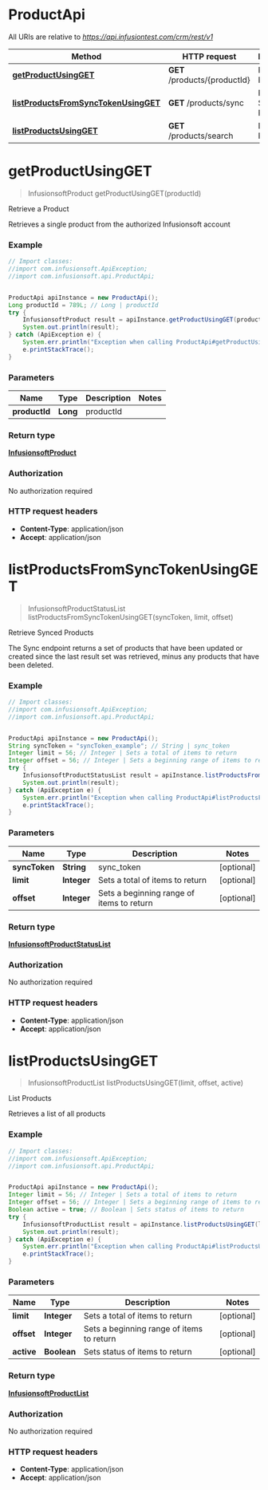# ProductApi

All URIs are relative to *https://api.infusiontest.com/crm/rest/v1*

Method | HTTP request | Description
------------- | ------------- | -------------
[**getProductUsingGET**](ProductApi.md#getProductUsingGET) | **GET** /products/{productId} | Retrieve a Product
[**listProductsFromSyncTokenUsingGET**](ProductApi.md#listProductsFromSyncTokenUsingGET) | **GET** /products/sync | Retrieve Synced Products
[**listProductsUsingGET**](ProductApi.md#listProductsUsingGET) | **GET** /products/search | List Products


<a name="getProductUsingGET"></a>
# **getProductUsingGET**
> InfusionsoftProduct getProductUsingGET(productId)

Retrieve a Product

Retrieves a single product from the authorized Infusionsoft account

### Example
```java
// Import classes:
//import com.infusionsoft.ApiException;
//import com.infusionsoft.api.ProductApi;


ProductApi apiInstance = new ProductApi();
Long productId = 789L; // Long | productId
try {
    InfusionsoftProduct result = apiInstance.getProductUsingGET(productId);
    System.out.println(result);
} catch (ApiException e) {
    System.err.println("Exception when calling ProductApi#getProductUsingGET");
    e.printStackTrace();
}
```

### Parameters

Name | Type | Description  | Notes
------------- | ------------- | ------------- | -------------
 **productId** | **Long**| productId |

### Return type

[**InfusionsoftProduct**](InfusionsoftProduct.md)

### Authorization

No authorization required

### HTTP request headers

 - **Content-Type**: application/json
 - **Accept**: application/json

<a name="listProductsFromSyncTokenUsingGET"></a>
# **listProductsFromSyncTokenUsingGET**
> InfusionsoftProductStatusList listProductsFromSyncTokenUsingGET(syncToken, limit, offset)

Retrieve Synced Products

The Sync endpoint returns a set of products that have been updated or created since the last result set was retrieved, minus any products that have been deleted.

### Example
```java
// Import classes:
//import com.infusionsoft.ApiException;
//import com.infusionsoft.api.ProductApi;


ProductApi apiInstance = new ProductApi();
String syncToken = "syncToken_example"; // String | sync_token
Integer limit = 56; // Integer | Sets a total of items to return
Integer offset = 56; // Integer | Sets a beginning range of items to return
try {
    InfusionsoftProductStatusList result = apiInstance.listProductsFromSyncTokenUsingGET(syncToken, limit, offset);
    System.out.println(result);
} catch (ApiException e) {
    System.err.println("Exception when calling ProductApi#listProductsFromSyncTokenUsingGET");
    e.printStackTrace();
}
```

### Parameters

Name | Type | Description  | Notes
------------- | ------------- | ------------- | -------------
 **syncToken** | **String**| sync_token | [optional]
 **limit** | **Integer**| Sets a total of items to return | [optional]
 **offset** | **Integer**| Sets a beginning range of items to return | [optional]

### Return type

[**InfusionsoftProductStatusList**](InfusionsoftProductStatusList.md)

### Authorization

No authorization required

### HTTP request headers

 - **Content-Type**: application/json
 - **Accept**: application/json

<a name="listProductsUsingGET"></a>
# **listProductsUsingGET**
> InfusionsoftProductList listProductsUsingGET(limit, offset, active)

List Products

Retrieves a list of all products

### Example
```java
// Import classes:
//import com.infusionsoft.ApiException;
//import com.infusionsoft.api.ProductApi;


ProductApi apiInstance = new ProductApi();
Integer limit = 56; // Integer | Sets a total of items to return
Integer offset = 56; // Integer | Sets a beginning range of items to return
Boolean active = true; // Boolean | Sets status of items to return
try {
    InfusionsoftProductList result = apiInstance.listProductsUsingGET(limit, offset, active);
    System.out.println(result);
} catch (ApiException e) {
    System.err.println("Exception when calling ProductApi#listProductsUsingGET");
    e.printStackTrace();
}
```

### Parameters

Name | Type | Description  | Notes
------------- | ------------- | ------------- | -------------
 **limit** | **Integer**| Sets a total of items to return | [optional]
 **offset** | **Integer**| Sets a beginning range of items to return | [optional]
 **active** | **Boolean**| Sets status of items to return | [optional]

### Return type

[**InfusionsoftProductList**](InfusionsoftProductList.md)

### Authorization

No authorization required

### HTTP request headers

 - **Content-Type**: application/json
 - **Accept**: application/json

